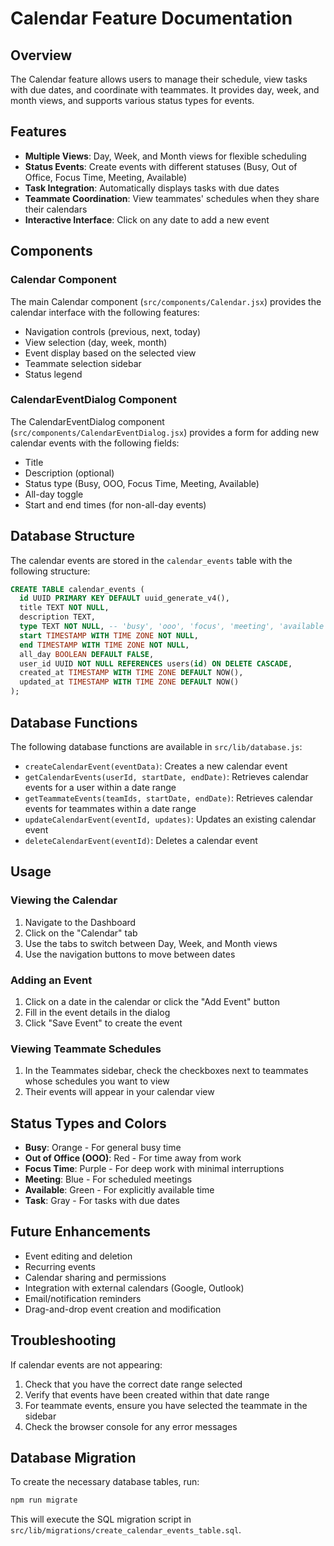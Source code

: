 # Calendar Feature Documentation

## Overview

The Calendar feature allows users to manage their schedule, view tasks with due dates, and coordinate with teammates. It provides day, week, and month views, and supports various status types for events.

## Features

- **Multiple Views**: Day, Week, and Month views for flexible scheduling
- **Status Events**: Create events with different statuses (Busy, Out of Office, Focus Time, Meeting, Available)
- **Task Integration**: Automatically displays tasks with due dates
- **Teammate Coordination**: View teammates' schedules when they share their calendars
- **Interactive Interface**: Click on any date to add a new event

## Components

### Calendar Component

The main Calendar component (`src/components/Calendar.jsx`) provides the calendar interface with the following features:

- Navigation controls (previous, next, today)
- View selection (day, week, month)
- Event display based on the selected view
- Teammate selection sidebar
- Status legend

### CalendarEventDialog Component

The CalendarEventDialog component (`src/components/CalendarEventDialog.jsx`) provides a form for adding new calendar events with the following fields:

- Title
- Description (optional)
- Status type (Busy, OOO, Focus Time, Meeting, Available)
- All-day toggle
- Start and end times (for non-all-day events)

## Database Structure

The calendar events are stored in the `calendar_events` table with the following structure:

```sql
CREATE TABLE calendar_events (
  id UUID PRIMARY KEY DEFAULT uuid_generate_v4(),
  title TEXT NOT NULL,
  description TEXT,
  type TEXT NOT NULL, -- 'busy', 'ooo', 'focus', 'meeting', 'available'
  start TIMESTAMP WITH TIME ZONE NOT NULL,
  end TIMESTAMP WITH TIME ZONE NOT NULL,
  all_day BOOLEAN DEFAULT FALSE,
  user_id UUID NOT NULL REFERENCES users(id) ON DELETE CASCADE,
  created_at TIMESTAMP WITH TIME ZONE DEFAULT NOW(),
  updated_at TIMESTAMP WITH TIME ZONE DEFAULT NOW()
);
```

## Database Functions

The following database functions are available in `src/lib/database.js`:

- `createCalendarEvent(eventData)`: Creates a new calendar event
- `getCalendarEvents(userId, startDate, endDate)`: Retrieves calendar events for a user within a date range
- `getTeammateEvents(teamIds, startDate, endDate)`: Retrieves calendar events for teammates within a date range
- `updateCalendarEvent(eventId, updates)`: Updates an existing calendar event
- `deleteCalendarEvent(eventId)`: Deletes a calendar event

## Usage

### Viewing the Calendar

1. Navigate to the Dashboard
2. Click on the "Calendar" tab
3. Use the tabs to switch between Day, Week, and Month views
4. Use the navigation buttons to move between dates

### Adding an Event

1. Click on a date in the calendar or click the "Add Event" button
2. Fill in the event details in the dialog
3. Click "Save Event" to create the event

### Viewing Teammate Schedules

1. In the Teammates sidebar, check the checkboxes next to teammates whose schedules you want to view
2. Their events will appear in your calendar view

## Status Types and Colors

- **Busy**: Orange - For general busy time
- **Out of Office (OOO)**: Red - For time away from work
- **Focus Time**: Purple - For deep work with minimal interruptions
- **Meeting**: Blue - For scheduled meetings
- **Available**: Green - For explicitly available time
- **Task**: Gray - For tasks with due dates

## Future Enhancements

- Event editing and deletion
- Recurring events
- Calendar sharing and permissions
- Integration with external calendars (Google, Outlook)
- Email/notification reminders
- Drag-and-drop event creation and modification

## Troubleshooting

If calendar events are not appearing:
1. Check that you have the correct date range selected
2. Verify that events have been created within that date range
3. For teammate events, ensure you have selected the teammate in the sidebar
4. Check the browser console for any error messages

## Database Migration

To create the necessary database tables, run:

```bash
npm run migrate
```

This will execute the SQL migration script in `src/lib/migrations/create_calendar_events_table.sql`. 